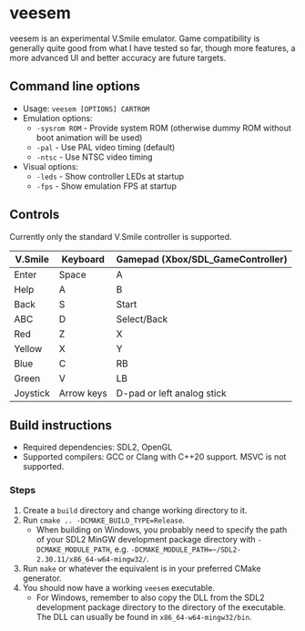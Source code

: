 # veesem 

veesem is an experimental V.Smile emulator. Game compatibility is generally quite good from what I have tested so far, though more features, a more advanced UI and better accuracy are future targets.

## Command line options

* Usage: `veesem [OPTIONS] CARTROM`
* Emulation options:
    * `-sysrom ROM` - Provide system ROM (otherwise dummy ROM without boot animation will be used)
    * `-pal` - Use PAL video timing (default)
    * `-ntsc` - Use NTSC video timing
* Visual options:
    * `-leds` - Show controller LEDs at startup
    * `-fps` - Show emulation FPS at startup

## Controls

Currently only the standard V.Smile controller is supported.

| V.Smile  | Keyboard   | Gamepad (Xbox/SDL_GameController) |
| ------   | --------   | ----------------------------------|
| Enter    | Space      | A                                 |
| Help     | A          | B                                 |
| Back     | S          | Start                             |
| ABC      | D          | Select/Back                       |
| Red      | Z          | X                                 |
| Yellow   | X          | Y                                 |
| Blue     | C          | RB                                |
| Green    | V          | LB                                |
| Joystick | Arrow keys | D-pad or left analog stick

## Build instructions

* Required dependencies: SDL2, OpenGL
* Supported compilers: GCC or Clang with C++20 support. MSVC is not supported.

### Steps
1. Create a `build` directory and change working directory to it.
2. Run `cmake .. -DCMAKE_BUILD_TYPE=Release`.
    - When building on Windows, you probably need to specify the path of your SDL2
      MinGW development package directory with `-DCMAKE_MODULE_PATH`,
      e.g. `-DCMAKE_MODULE_PATH=~/SDL2-2.30.11/x86_64-w64-mingw32/`.
3. Run `make` or whatever the equivalent is in your preferred CMake generator.
4. You should now have a working `veesem` executable.
    - For Windows, remember to also copy the DLL from the SDL2 development package
      directory to the directory of the executable.
      The DLL can usually be found in `x86_64-w64-mingw32/bin`.
